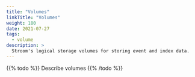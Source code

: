 ```yaml
---
title: "Volumes"
linkTitle: "Volumes"
weight: 180
date: 2021-07-27
tags:
  - volume
description: >
  Stroom's logical storage volumes for storing event and index data.
---
```


{{% todo %}}
Describe volumes
{{% /todo %}}
